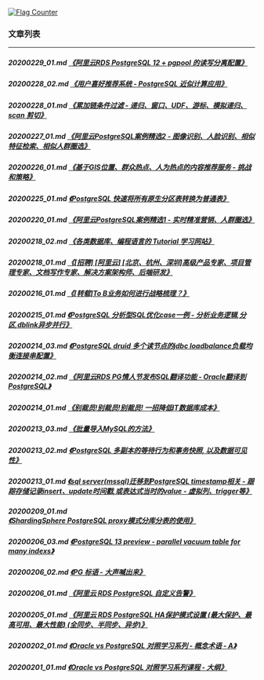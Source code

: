 <a rel="nofollow" href="http://info.flagcounter.com/h9V1"  ><img src="http://s03.flagcounter.com/count/h9V1/bg_FFFFFF/txt_000000/border_CCCCCC/columns_2/maxflags_12/viewers_0/labels_0/pageviews_0/flags_0/"  alt="Flag Counter"  border="0"  ></a>  
  
### 文章列表  
----  
##### 20200229_01.md   [《阿里云RDS PostgreSQL 12 + pgpool 的读写分离配置》](20200229_01.md)  
##### 20200228_02.md   [《用户喜好推荐系统 - PostgreSQL 近似计算应用》](20200228_02.md)  
##### 20200228_01.md   [《累加链条件过滤 - 递归、窗口、UDF、游标、模拟递归、scan 剪切》](20200228_01.md)  
##### 20200227_01.md   [《阿里云PostgreSQL案例精选2 - 图像识别、人脸识别、相似特征检索、相似人群圈选》](20200227_01.md)  
##### 20200226_01.md   [《基于GIS位置、群众热点、人为热点的内容推荐服务 - 挑战和策略》](20200226_01.md)  
##### 20200225_01.md   [《PostgreSQL 快速将所有原生分区表转换为普通表》](20200225_01.md)  
##### 20200220_01.md   [《阿里云PostgreSQL案例精选1 - 实时精准营销、人群圈选》](20200220_01.md)  
##### 20200218_02.md   [《各类数据库、编程语言的 Tutorial 学习网站》](20200218_02.md)  
##### 20200218_01.md   [《[招聘] [阿里云] [北京、杭州、深圳]高级产品专家、项目管理专家、文档写作专家、解决方案架构师、后端研发》](20200218_01.md)  
##### 20200216_01.md   [《[转载]To B业务如何进行战略梳理？》](20200216_01.md)  
##### 20200215_01.md   [《PostgreSQL 分析型SQL优化case一例 - 分析业务逻辑,分区,dblink异步并行》](20200215_01.md)  
##### 20200214_03.md   [《PostgreSQL druid 多个读节点的jdbc loadbalance负载均衡连接串配置》](20200214_03.md)  
##### 20200214_02.md   [《阿里云RDS PG情人节发布SQL翻译功能 - Oracle翻译到PostgreSQL》](20200214_02.md)  
##### 20200214_01.md   [《别裁员!别裁员!别裁员! 一招降低IT数据库成本》](20200214_01.md)  
##### 20200213_03.md   [《批量导入MySQL的方法》](20200213_03.md)  
##### 20200213_02.md   [《PostgreSQL 多副本的等待行为和事务快照, 以及数据可见性》](20200213_02.md)  
##### 20200213_01.md   [《sql server(mssql)迁移到PostgreSQL timestamp相关 - 跟踪存储记录insert、update时间戳,或表达式当时的value - 虚拟列、trigger等》](20200213_01.md)  
##### 20200209_01.md   [《ShardingSphere PostgreSQL proxy模式分库分表的使用》](20200209_01.md)  
##### 20200206_03.md   [《PostgreSQL 13 preview - parallel vacuum table for many indexs》](20200206_03.md)  
##### 20200206_02.md   [《PG 标语 - 大声喊出来》](20200206_02.md)  
##### 20200206_01.md   [《阿里云 RDS PostgreSQL 自定义告警》](20200206_01.md)  
##### 20200205_01.md   [《阿里云 RDS PostgreSQL HA保护模式设置 (最大保护、最高可用、最大性能) (全同步、半同步、异步)》](20200205_01.md)  
##### 20200202_01.md   [《Oracle vs PostgreSQL 对照学习系列 - 概念术语 - A》](20200202_01.md)  
##### 20200201_01.md   [《Oracle vs PostgreSQL 对照学习系列课程 - 大纲》](20200201_01.md)  
